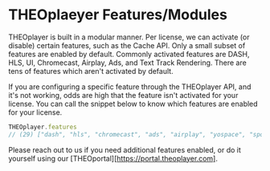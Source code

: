 # THEOplaeyer Features/Modules

THEOplayer is built in a modular manner. Per license, we can activate (or disable) certain features, such as the Cache API.
Only a small subset of features are enabled by default. Commonly activated features are DASH, HLS, UI, Chromecast, Airplay, Ads, and Text Track Rendering. There are tens of features which aren't activated by default.

If you are configuring a specific feature through the THEOplayer API, and it's not working, odds are high that the feature isn't activated for your license.
You can call the snippet below to know which features are enabled for your license.

```js
THEOplayer.features
// (29) ["dash", "hls", "chromecast", "ads", "airplay", "yospace", "spotx", "vr", "conviva", "cache", "visibility", "webaudio", "youbora", "mediamelon", "moat", "texttrackrendering", "google-dai", "streamone", "v-nova", "freewheel", "agama", "ui", "relatedcontent", "social", "upnext", "contextmenu", "texttrackstyle-ui", "activequalitylabel", "upcomingadnotification"]
```

Please reach out to us if you need additional features enabled, or do it yourself using our [THEOportal][https://portal.theoplayer.com].